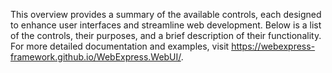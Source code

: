 This overview provides a summary of the available controls, each designed to enhance user interfaces and streamline web development. Below is a list of the controls, their purposes, and a brief description of their functionality. For more detailed documentation and examples, visit https://webexpress-framework.github.io/WebExpress.WebUI/.